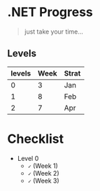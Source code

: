 
  
# .NET Progress

>just take your time...

## Levels

| levels | Week | Strat |
| ------ | ---- | ----- |
|   0    |   3  |  Jan  |
|   1    |   8  |  Feb  |
|   2    |   7  |  Apr  |

# Checklist

* Level 0
  * ``✓`` (Week 1)
  * ``✓`` (Week 2)
  * ``✓`` (Week 3)

